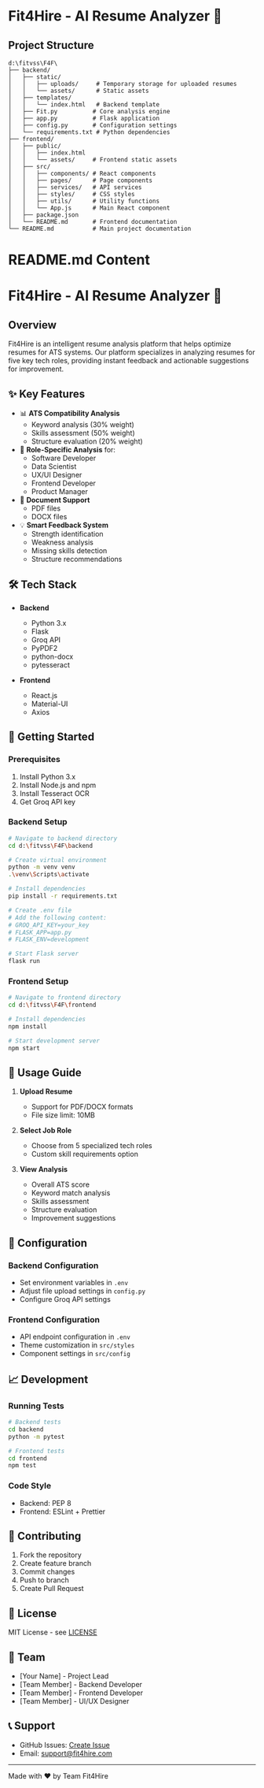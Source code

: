 # Fit4Hire - AI Resume Analyzer 🎯

## Project Structure
```
d:\fitvss\F4F\
├── backend/
│   ├── static/
│   │   ├── uploads/     # Temporary storage for uploaded resumes
│   │   └── assets/      # Static assets
│   ├── templates/
│   │   └── index.html   # Backend template
│   ├── Fit.py          # Core analysis engine
│   ├── app.py          # Flask application
│   ├── config.py       # Configuration settings
│   └── requirements.txt # Python dependencies
├── frontend/
│   ├── public/
│   │   ├── index.html
│   │   └── assets/     # Frontend static assets
│   ├── src/
│   │   ├── components/ # React components
│   │   ├── pages/      # Page components
│   │   ├── services/   # API services
│   │   ├── styles/     # CSS styles
│   │   ├── utils/      # Utility functions
│   │   └── App.js      # Main React component
│   ├── package.json
│   └── README.md       # Frontend documentation
└── README.md           # Main project documentation
```

# README.md Content

# Fit4Hire - AI Resume Analyzer 🎯

## Overview
Fit4Hire is an intelligent resume analysis platform that helps optimize resumes for ATS systems. Our platform specializes in analyzing resumes for five key tech roles, providing instant feedback and actionable suggestions for improvement.

## ✨ Key Features
- 📊 **ATS Compatibility Analysis**
  - Keyword analysis (30% weight)
  - Skills assessment (50% weight)
  - Structure evaluation (20% weight)
- 🎯 **Role-Specific Analysis** for:
  - Software Developer
  - Data Scientist
  - UX/UI Designer
  - Frontend Developer
  - Product Manager
- 📝 **Document Support**
  - PDF files
  - DOCX files
- 💡 **Smart Feedback System**
  - Strength identification
  - Weakness analysis
  - Missing skills detection
  - Structure recommendations

## 🛠️ Tech Stack
- **Backend**
  - Python 3.x
  - Flask
  - Groq API
  - PyPDF2
  - python-docx
  - pytesseract

- **Frontend**
  - React.js
  - Material-UI
  - Axios

## 🚀 Getting Started

### Prerequisites
1. Install Python 3.x
2. Install Node.js and npm
3. Install Tesseract OCR
4. Get Groq API key

### Backend Setup
```bash
# Navigate to backend directory
cd d:\fitvss\F4F\backend

# Create virtual environment
python -m venv venv
.\venv\Scripts\activate

# Install dependencies
pip install -r requirements.txt

# Create .env file
# Add the following content:
# GROQ_API_KEY=your_key
# FLASK_APP=app.py
# FLASK_ENV=development

# Start Flask server
flask run
```

### Frontend Setup
```bash
# Navigate to frontend directory
cd d:\fitvss\F4F\frontend

# Install dependencies
npm install

# Start development server
npm start
```

## 📱 Usage Guide

1. **Upload Resume**
   - Support for PDF/DOCX formats
   - File size limit: 10MB

2. **Select Job Role**
   - Choose from 5 specialized tech roles
   - Custom skill requirements option

3. **View Analysis**
   - Overall ATS score
   - Keyword match analysis
   - Skills assessment
   - Structure evaluation
   - Improvement suggestions

## 🔧 Configuration

### Backend Configuration
- Set environment variables in `.env`
- Adjust file upload settings in `config.py`
- Configure Groq API settings

### Frontend Configuration
- API endpoint configuration in `.env`
- Theme customization in `src/styles`
- Component settings in `src/config`

## 📈 Development

### Running Tests
```bash
# Backend tests
cd backend
python -m pytest

# Frontend tests
cd frontend
npm test
```

### Code Style
- Backend: PEP 8
- Frontend: ESLint + Prettier

## 🤝 Contributing
1. Fork the repository
2. Create feature branch
3. Commit changes
4. Push to branch
5. Create Pull Request

## 📄 License
MIT License - see [LICENSE](LICENSE)

## 👥 Team
- [Your Name] - Project Lead
- [Team Member] - Backend Developer
- [Team Member] - Frontend Developer
- [Team Member] - UI/UX Designer

## 📞 Support
- GitHub Issues: [Create Issue](https://github.com/yourusername/fit4hire/issues)
- Email: support@fit4hire.com

---
Made with ❤️ by Team Fit4Hire
